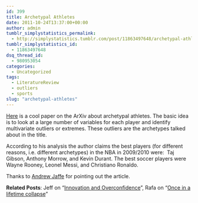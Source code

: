 ```yaml
---
id: 399
title: Archetypal Athletes
date: 2011-10-24T13:37:00+00:00
author: admin
tumblr_simplystatistics_permalink:
  - http://simplystatistics.tumblr.com/post/11863497648/archetypal-athletes
tumblr_simplystatistics_id:
  - 11863497648
dsq_thread_id:
  - 980953054
categories:
  - Uncategorized
tags:
  - LiteratureReview
  - outliers
  - sports
slug: "archetypal-athletes"
---
```

<a href="http://arxiv.org/PS_cache/arxiv/pdf/1110/1110.1972v1.pdf" target="_blank">Here</a> is a cool paper on the ArXiv about archetypal athletes. The basic idea is to look at a large number of variables for each player and identify multivariate outliers or extremes. These outliers are the archetypes talked about in the title. 

According to his analysis the author claims the best players (for different reasons, i.e. different archetypes) in the NBA in 2009/2010 were:  Taj Gibson, Anthony Morrow, and Kevin Durant. The best soccer players were Wayne Rooney, Leonel Messi, and Christiano Ronaldo.

Thanks to <a href="http://www.biostat.jhsph.edu/~ajaffe/" target="_blank">Andrew Jaffe</a> for pointing out the article. 

**Related Posts**: Jeff on &#8220;<a href="http://simplystatistics.tumblr.com/post/10989030989/innovation-and-overconfidence" target="_blank">Innovation and Overconfidence</a>&#8221;, Rafa on &#8220;<a href="http://simplystatistics.tumblr.com/post/10805255044/once-in-a-lifetime-collapse" target="_blank">Once in a lifetime collapse</a>&#8221;

